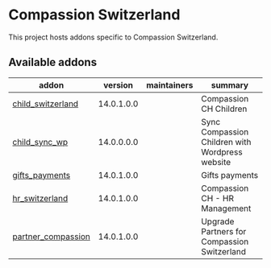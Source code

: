 Compassion Switzerland
======================

This project hosts addons specific to Compassion Switzerland.

 <!-- prettier-ignore-start -->
  [//]: # (addons)

Available addons
----------------
addon | version | maintainers | summary
--- | --- | --- | ---
[child_switzerland](child_switzerland/) | 14.0.1.0.0 |  | Compassion CH Children
[child_sync_wp](child_sync_wp/) | 14.0.0.0.0 |  | Sync Compassion Children with Wordpress website
[gifts_payments](gifts_payments/) | 14.0.1.0.0 |  | Gifts payments
[hr_switzerland](hr_switzerland/) | 14.0.1.0.0 |  | Compassion CH - HR Management
[partner_compassion](partner_compassion/) | 14.0.1.0.0 |  | Upgrade Partners for Compassion Switzerland

[//]: # (end addons)
  <!-- prettier-ignore-end -->
